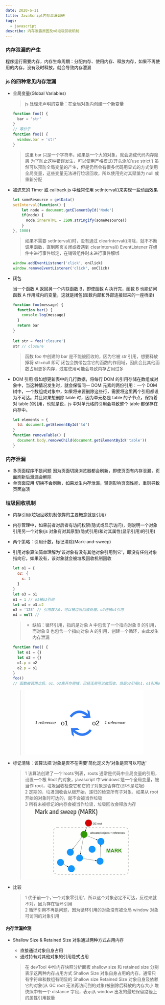 ```yaml
---
date: 2020-6-11
title: JavaScript内存泄漏调研
tags:
  - javascript
describe: 内存泄露原因及v8垃圾回收机制
---
```


### 内存泄漏的产生

 程序运行需要内存，内存生命周期：分配内存、使用内存、释放内存，如果不再使用的内存，没有及时释放，就会导致内存泄漏

### js 的四种常见内存泄漏

- 全局变量(Global Variables)
  > js 处理未声明的变量：在全局对象内创建一个新变量

  ```js
  function foo() {
    bar = 'str'
  }
  // 等价于
  function foo() {
    window.bar = 'str'
  }
  ```

  > 这里 bar 只是一个字符串，如果是一个大的对象，就会造成代码内存隐患
  > 为了防止这种错误发生，可以使用严格模式(开头添加’use strict')
  > 虽然可以预防全局变量的产生，但是仍然会有很多代码用显式的方式使用全局变量，这些变量无法进行垃圾回收，所以使用完对其赋值为 null 或重新分配
- 被遗忘的 Timer 或 callback
  js 中经常使用 setInterval()来实现一些动画效果

  ```js
  let someResource = getData()
  setInterval(function() {
      let node = document.getElementById('Node')
      if(node) {
        node.innerHTML = JSON.stringify(someResource))
      }
  }, 1000)
  ```

  > 如果不需要 setInterval()时，没有通过 clearInterval()清除，就不不断调用函数，直到网页关闭或者遇到 clearInterval()
  > EventListener 在组件中进行事件绑定，在销毁组件时未进行事件解绑

  ```js
  window.addEventListener('click', onClick)
  window.removeEventListener('click', onClick)
  ```

- 闭包

  当一个函数 A 返回另一个内联函数 B，即使函数 A 执行完，函数 B 也能访问函数 A 作用域内的变量，这就是闭包(函数内部和外部连接起来的一座桥梁)

  ```js
  function foo(message) {
    function bar() {
      console.log(message)
    }
    return bar
  }

  let str = foo('closure')
  str // closure
  ```

  > 函数 foo 中创建的 bar 是不能被回收的，因为它被 str 引用，想要释放掉将 str=null 即可
  > 闭包会携带包含它的函数的作用域，因此会比其他函数占用更多内存，过度使用可能会导致内存占用过多

- DOM 引用
  假如想更新表中的几行数据，将每行 DOM 的引用存储在数组或对象中，当这种情况发生时，就会保留同一 DOM 元素的两份引用：一个 DOM 树中，一个数组或对象中，如果将来要删除这些行，需要将这里两个引用都设为不可达。并且如果想删除 table 时，因为单元格是 table 的子节点，保持着对 table 的引用，也就是说，js 中对单元格的引用会导致整个 table 都保存在内存中。

  ```js
  let elements = {
    td: document.getElementById('td')
  }
  function removeTable() {
    document.body.removeChild(document.getElementById('table'))
  }
  ```

### 内存泄漏

- 多页面程序不是问题 因为页面切换浏览器都会刷新，即使页面有内存泄漏，页面刷新后泄漏会解除
- 单页面应用 切换不会刷新，如果发生内存泄漏，轻则影响页面性能，重则导致页面崩溃

### 垃圾回收机制

- 内存引用(垃圾回收机制依靠的主要概念就是引用)
- 内存管理中，如果前者对后者有访问权限(隐式或显示访问)，则说明一个对象引用另一个对象(js 对象有对其原型(隐式引用)和对其属性(显示引用)的引用)
- 两个策略：引用计数，标记清除(Mark-and-sweep)
- 引用对象算法简单理解为'该对象有没有其他对象引用到它'，即没有任何对象指向它，如果没有，该对象就会被垃圾回收机制回收

  ```js
  let o1 = {
    o2: {
      x: 1
    }
  }
  let o3 = o1
  o1 = 1 // o1被o3引用
  let o4 = o3.o2
  o3 = '123' // 引用数为0，可以被垃圾回收处理，o2还被o4引用
  o4 = null //
  ```

  > - 缺陷：循环引用，指的是对象 A 中包含了一个指向对象 B 的引用，而对象 B 也包含一个指向对象 A 的引用，创建一个循环，由此发生内存泄漏

  ```js
  function foo() {
    let o1 = {}
    let o2 = {}
    o1.p = o2
    o2.p = o1
  }
  foo()
  // 函数被调用之后，o1、o2离开作用域，已经无用可以被回收，但是o2引用o1，o1引用o2，由此形成循环，引用计数法认为每个对象被引用了一次，所以不能被回收
  ```

  > ![avatar](https://raw.githubusercontent.com/tangxiaolang101/ImageHub/master/refrenceCycle.png)

- 标记清除：该算法把'对象是否不在需要'简化定义为'对象是否可以可达'

  > 1 该算法创建了一个‘roots’列表，roots 通常是代码中全局变量的引用，设置一个根 Root 的对象，javascript 中‘windows’是一个全局变量，被当作 root，垃圾回收检查它和它的子对象是否存在(即不是垃圾)<br/>
  > 2 定期的，垃圾回收会从根开始，递归的检查所有子对象，如果从 root 开始的对象时可达的，就不会被当作垃圾<br/>
  > 3 所有未被标记的内存会被当作垃圾，垃圾回收会释放内存
  > ![avatar](https://raw.githubusercontent.com/tangxiaolang101/ImageHub/master/markSweep.gif)

- 比较
  > 1 优于前一个，’一个对象零引用‘，所以这个对象必定不可达，反过来就不对，因为存在循环引用<br/>
  > 2 循环引用不再是问题，因为循环引用的对象没有被全局 window 对象可访问的对象引用

#### 内存泄漏检测

- Shallow Size & Retained Size
  对象通过两种方式占用内存
  
  - 直接通过对象自身占用
  - 通过持有对其他对象的引用隐式占用<br/>
  > 在 devTool 中堆内存快照分析面板 shallow size 和 retained size 分别表示这两种内存占用方式
  > Shallow Size 对象自身占用的内存，通常只有字符串和数组有明显的 Shallow size
  > Retained Size 对象自身及依赖它的对象(从 GC root 无法再访问到的对象)被删除后释放的内存大小
  > 堆快照中有一个 distance 字段，表示从 window 出发的最短保留路径上的属性引用数量

